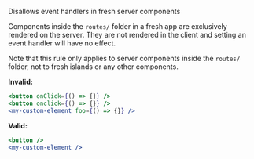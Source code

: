Disallows event handlers in fresh server components

Components inside the `routes/` folder in a fresh app are exclusively rendered
on the server. They are not rendered in the client and setting an event handler
will have no effect.

Note that this rule only applies to server components inside the `routes/`
folder, not to fresh islands or any other components.

**Invalid:**

```jsx
<button onClick={() => {}} />
<button onclick={() => {}} />
<my-custom-element foo={() => {}} />
```

**Valid:**

```jsx
<button />
<my-custom-element />
```
